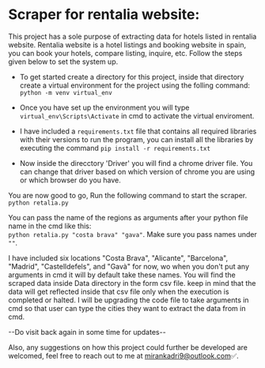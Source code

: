 # Scraper for rentalia website:

This project has a sole purpose of extracting data for hotels listed in rentalia website. Rentalia website is a hotel listings and booking website in spain, you can book your hotels, compare listing, inquire, etc. Follow the steps given below to set the system up.

* To get started create a directory for this project, inside that directory create a virtual environment for the project using the folling command:   
  `python -m venv virtual_env`
  
* Once you have set up the environment you will type `virtual_env\Scripts\Activate` in cmd to activate the virtual enviroment. 
* I have included a `requirements.txt`  file that contains all required libraries with their versions to run the program, you can install all the libraries by executing the command `pip install -r requirements.txt`  
* Now inside the direcctory 'Driver' you will find a chrome driver file. You can change that driver based on which version of chrome you are using or which browser do you have.  

You are now good to go, Run the following command to start the scraper.  
`python retalia.py`  

You can pass the name of the regions as arguments after your python file name in the cmd like this:  
`python retalia.py "costa brava" "gava"`. 
Make sure you pass names under `""`.

I have included six locations "Costa Brava", "Alicante", "Barcelona", "Madrid", "Castelldefels", and "Gavà" for now, wo when you don't put any arguments in cmd it will by default take these names. 
You will find the scraped data inside Data directory in the form csv file. keep in mind that the data will get reflected inside that csv file only when the execution is completed or halted.
I will be upgrading the code file to take arguments in cmd so that user can type the cities they want to extract the data from in cmd.

--Do visit back again in some time for updates--

Also, any suggestions on how this project could further be developed are welcomed, feel free to reach out to me at mirankadri9@outlook.com✅.

 
